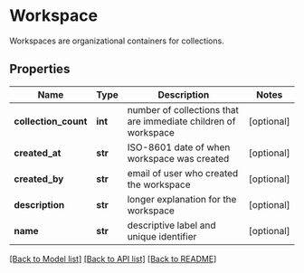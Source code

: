 # Workspace

Workspaces are organizational containers for collections.

## Properties
Name | Type | Description | Notes
------------ | ------------- | ------------- | -------------
**collection_count** | **int** | number of collections that are immediate children of workspace | [optional] 
**created_at** | **str** | ISO-8601 date of when workspace was created | [optional] 
**created_by** | **str** | email of user who created the workspace | [optional] 
**description** | **str** | longer explanation for the workspace | [optional] 
**name** | **str** | descriptive label and unique identifier | [optional] 

[[Back to Model list]](../README.md#documentation-for-models) [[Back to API list]](../README.md#documentation-for-api-endpoints) [[Back to README]](../README.md)


